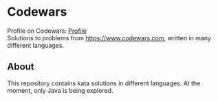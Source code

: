 # Codewars
Profile on Codewars: [Profile](https://www.codewars.com/users/iantato)\
Solutions to problems from https://www.codewars.com, written in many different languages.

## About
This repository contains kata solutions in different languages. At the moment, only Java is being explored.
